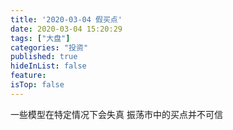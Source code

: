 ```yaml
---
title: '2020-03-04 假买点'
date: 2020-03-04 15:20:29
tags: ["大盘"]
categories: "投资"
published: true
hideInList: false
feature: 
isTop: false
---
```

一些模型在特定情况下会失真
振荡市中的买点并不可信
<!-- more -->
